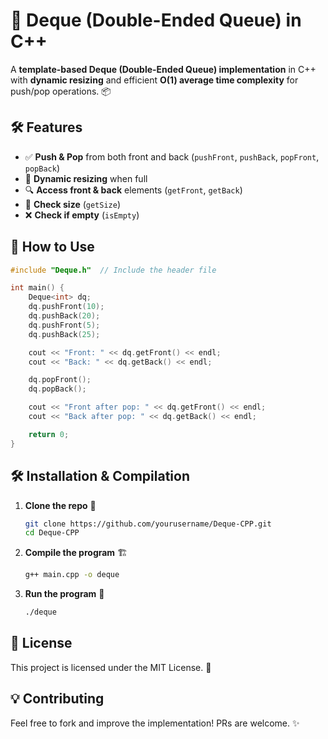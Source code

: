 # 🚀 Deque (Double-Ended Queue) in C++

A **template-based Deque (Double-Ended Queue) implementation** in C++ with **dynamic resizing** and efficient **O(1) average time complexity** for push/pop operations. 📦

## 🛠 Features
- ✅ **Push & Pop** from both front and back (`pushFront`, `pushBack`, `popFront`, `popBack`)
- 🚀 **Dynamic resizing** when full
- 🔍 **Access front & back** elements (`getFront`, `getBack`)
- 📏 **Check size** (`getSize`)
- ❌ **Check if empty** (`isEmpty`)

## 📌 How to Use
```cpp
#include "Deque.h"  // Include the header file

int main() {
    Deque<int> dq;
    dq.pushFront(10);
    dq.pushBack(20);
    dq.pushFront(5);
    dq.pushBack(25);

    cout << "Front: " << dq.getFront() << endl;
    cout << "Back: " << dq.getBack() << endl;

    dq.popFront();
    dq.popBack();

    cout << "Front after pop: " << dq.getFront() << endl;
    cout << "Back after pop: " << dq.getBack() << endl;

    return 0;
}
```

## 🛠 Installation & Compilation
1. **Clone the repo** 📂
   ```bash
   git clone https://github.com/yourusername/Deque-CPP.git
   cd Deque-CPP
   ```
2. **Compile the program** 🏗️
   ```bash
   g++ main.cpp -o deque
   ```
3. **Run the program** 🚀
   ```bash
   ./deque
   ```

## 📜 License
This project is licensed under the MIT License. 📝

## 💡 Contributing
Feel free to fork and improve the implementation! PRs are welcome. ✨

